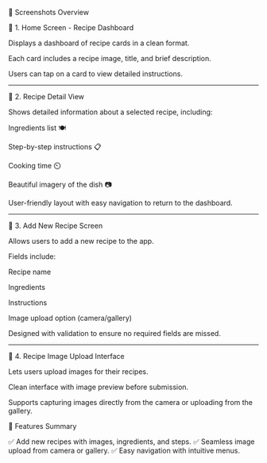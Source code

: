 🌟 Screenshots Overview

📸 1. Home Screen - Recipe Dashboard



Displays a dashboard of recipe cards in a clean format.

Each card includes a recipe image, title, and brief description.

Users can tap on a card to view detailed instructions.



---

📸 2. Recipe Detail View



Shows detailed information about a selected recipe, including:

Ingredients list 🍽️

Step-by-step instructions 📋

Cooking time ⏲️

Beautiful imagery of the dish 📷


User-friendly layout with easy navigation to return to the dashboard.



---

📸 3. Add New Recipe Screen



Allows users to add a new recipe to the app.

Fields include:

Recipe name

Ingredients

Instructions

Image upload option (camera/gallery)


Designed with validation to ensure no required fields are missed.



---

📸 4. Recipe Image Upload Interface



Lets users upload images for their recipes.

Clean interface with image preview before submission.

Supports capturing images directly from the camera or uploading from the gallery.

🚀 Features Summary

✅ Add new recipes with images, ingredients, and steps.
✅ Seamless image upload from camera or gallery.
✅ Easy navigation with intuitive menus.